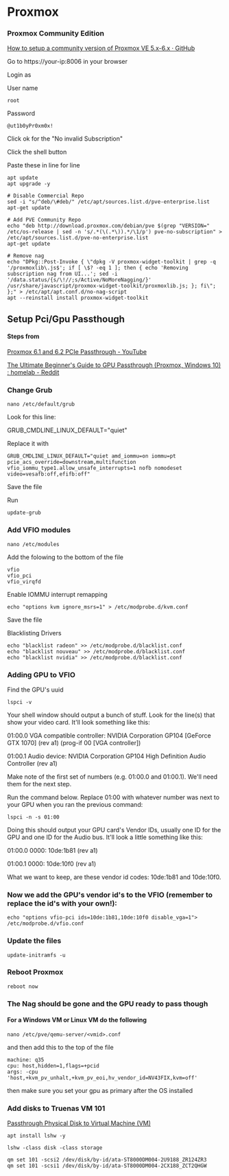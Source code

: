 # Proxmox
### Proxmox Community Edition
[How to setup a community version of Proxmox VE 5.x-6.x · GitHub](https://gist.github.com/whiskerz007/53c6aa5d624154bacbbc54880e1e3b2a)

Go to https://your-ip:8006 in your browser

Login as

User name

```root```

Password

```@ut1b0yPr0xm0x!```

Click ok for the "No invalid Subscription"

Click the shell button

Paste these in line for line

```
apt update
apt upgrade -y
```


```
# Disable Commercial Repo
sed -i "s/^deb/\#deb/" /etc/apt/sources.list.d/pve-enterprise.list
apt-get update

# Add PVE Community Repo
echo "deb http://download.proxmox.com/debian/pve $(grep "VERSION=" /etc/os-release | sed -n 's/.*(\(.*\)).*/\1/p') pve-no-subscription" > /etc/apt/sources.list.d/pve-no-enterprise.list
apt-get update

# Remove nag
echo "DPkg::Post-Invoke { \"dpkg -V proxmox-widget-toolkit | grep -q '/proxmoxlib\.js$'; if [ \$? -eq 1 ]; then { echo 'Removing subscription nag from UI...'; sed -i '/data.status/{s/\!//;s/Active/NoMoreNagging/}' /usr/share/javascript/proxmox-widget-toolkit/proxmoxlib.js; }; fi\"; };" > /etc/apt/apt.conf.d/no-nag-script
apt --reinstall install proxmox-widget-toolkit
```

## Setup Pci/Gpu Passthough
#### Steps from
[Proxmox 6.1 and 6.2 PCIe Passthrough - YouTube](https://youtu.be/_fkKIMF3HZw?t=480)

[The Ultimate Beginner's Guide to GPU Passthrough (Proxmox, Windows 10) : homelab - Reddit](https://www.reddit.com/r/homelab/comments/b5xpua/the_ultimate_beginners_guide_to_gpu_passthrough/)

### Change Grub
```nano /etc/default/grub```

Look for this line:

GRUB_CMDLINE_LINUX_DEFAULT="quiet"

Replace it with

```GRUB_CMDLINE_LINUX_DEFAULT="quiet amd_iommu=on iommu=pt pcie_acs_override=downstream,multifunction vfio_iommu_type1.allow_unsafe_interrupts=1 nofb nomodeset video=vesafb:off,efifb:off"```

Save the file

Run 

```update-grub```

### Add VFIO modules

```nano /etc/modules```

Add the folowing to the bottom of the file

```
vfio
vfio_pci
vfio_virqfd
```

Enable IOMMU interrupt remapping

```echo "options kvm ignore_msrs=1" > /etc/modprobe.d/kvm.conf```

Save the file

Blacklisting Drivers

```
echo "blacklist radeon" >> /etc/modprobe.d/blacklist.conf
echo "blacklist nouveau" >> /etc/modprobe.d/blacklist.conf
echo "blacklist nvidia" >> /etc/modprobe.d/blacklist.conf
```
### Adding GPU to VFIO
Find the GPU's uuid

```lspci -v```
    
Your shell window should output a bunch of stuff. Look for the line(s) that show your video card. It'll look something like this:

01:00.0 VGA compatible controller: NVIDIA Corporation GP104 [GeForce GTX 1070] (rev a1) (prog-if 00 [VGA controller])

01:00.1 Audio device: NVIDIA Corporation GP104 High Definition Audio Controller (rev a1)

Make note of the first set of numbers (e.g. 01:00.0 and 01:00.1). We'll need them for the next step.

Run the command below. Replace 01:00 with whatever number was next to your GPU when you ran the previous command:

```lspci -n -s 01:00```

Doing this should output your GPU card's Vendor IDs, usually one ID for the GPU and one ID for the Audio bus. It'll look a little something like this:

01:00.0 0000: 10de:1b81 (rev a1)

01:00.1 0000: 10de:10f0 (rev a1)

What we want to keep, are these vendor id codes: 10de:1b81 and 10de:10f0.

### Now we add the GPU's vendor id's to the VFIO (remember to replace the id's with your own!):

```echo "options vfio-pci ids=10de:1b81,10de:10f0 disable_vga=1"> /etc/modprobe.d/vfio.conf```

### Update the files

```update-initramfs -u```

### Reboot Proxmox

```reboot now```


### The Nag should be gone and the GPU ready to pass though

#### For a Windows VM or Linux VM do the following
```nano /etc/pve/qemu-server/<vmid>.conf```

and then add this to the top of the file

```
machine: q35
cpu: host,hidden=1,flags=+pcid
args: -cpu 'host,+kvm_pv_unhalt,+kvm_pv_eoi,hv_vendor_id=NV43FIX,kvm=off'
```

then make sure you set your gpu as primary after the OS installed

### Add disks to Truenas VM 101
[Passthrough Physical Disk to Virtual Machine (VM)](https://pve.proxmox.com/wiki/Passthrough_Physical_Disk_to_Virtual_Machine_(VM))

```apt install lshw -y```

```lshw -class disk -class storage```

```
qm set 101 -scsi2 /dev/disk/by-id/ata-ST8000DM004-2U9188_ZR124ZR3
qm set 101 -scsi1 /dev/disk/by-id/ata-ST8000DM004-2CX188_ZCT2QHGW
```
